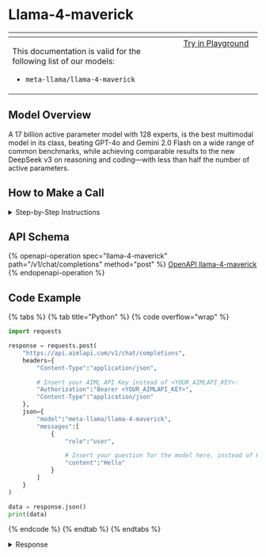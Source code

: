 # Llama-4-maverick

<table data-header-hidden data-full-width="true"><thead><tr><th width="546.4443969726562" valign="top"></th><th width="202.666748046875" valign="top"></th></tr></thead><tbody><tr><td valign="top"><div data-gb-custom-block data-tag="hint" data-style="info" class="hint hint-info"><p>This documentation is valid for the following list of our models:</p><ul><li><code>meta-llama/llama-4-maverick</code></li></ul></div></td><td valign="top"><a href="https://aimlapi.com/app/?model=meta-llama/llama-4-maverick&#x26;mode=chat" class="button primary">Try in Playground</a></td></tr></tbody></table>

## Model Overview

A 17 billion active parameter model with 128 experts, is the best multimodal model in its class, beating GPT-4o and Gemini 2.0 Flash on a wide range of common benchmarks, while achieving comparable results to the new DeepSeek v3 on reasoning and coding—with less than half the number of active parameters.

## How to Make a Call

<details>

<summary>Step-by-Step Instructions</summary>

### :digit\_one:  Setup You Can’t Skip

:black\_small\_square:  [**Create an Account**](https://aimlapi.com/app/sign-up): Visit the AI/ML API website and create an account (if you don’t have one yet).\
:black\_small\_square:  [**Generate an API Key**](https://aimlapi.com/app/keys): After logging in, navigate to your account dashboard and generate your API key. Ensure that key is enabled on UI.

### &#x20;:digit\_two:  Copy the code example

At the bottom of this page, you'll find [a code example](llama-4-maverick.md#code-example) that shows how to structure the request. Choose the code snippet in your preferred programming language and copy it into your development environment.

### :digit\_three:  Modify the code example

:black\_small\_square:  Replace `<YOUR_AIMLAPI_KEY>` with your actual AI/ML API key from your account.\
:black\_small\_square:  Insert your question or request into the `content` field—this is what the model will respond to.

### :digit\_four:  <sup><sub><mark style="background-color:yellow;">(Optional)<mark style="background-color:yellow;"><sub></sup> Adjust other optional parameters if needed

Only `model` and `messages` are required parameters for this model (and we’ve already filled them in for you in the example), but you can include optional parameters if needed to adjust the model’s behavior. Below, you can find the corresponding [API schema](llama-4-maverick.md#api-schema), which lists all available parameters along with notes on how to use them.

### :digit\_five:  Run your modified code

Run your modified code in your development environment. Response time depends on various factors, but for simple prompts it rarely exceeds a few seconds.

{% hint style="success" %}
If you need a more detailed walkthrough for setting up your development environment and making a request step by step — feel free to use our [Quickstart guide](../../../quickstart/setting-up.md).
{% endhint %}

</details>

## API Schema

{% openapi-operation spec="llama-4-maverick" path="/v1/chat/completions" method="post" %}
[OpenAPI llama-4-maverick](https://raw.githubusercontent.com/aimlapi/api-docs/refs/heads/main/docs/api-references/text-models-llm/Meta/Llama-4-maverick.json)
{% endopenapi-operation %}

## Code Example

{% tabs %}
{% tab title="Python" %}
{% code overflow="wrap" %}
```python
import requests

response = requests.post(
    "https://api.aimlapi.com/v1/chat/completions",
    headers={
        "Content-Type":"application/json", 

        # Insert your AIML API Key instead of <YOUR_AIMLAPI_KEY>:
        "Authorization":"Bearer <YOUR_AIMLAPI_KEY>",
        "Content-Type":"application/json"
    },
    json={
        "model":"meta-llama/llama-4-maverick",
        "messages":[
            {
                "role":"user",

                # Insert your question for the model here, instead of Hello:
                "content":"Hello"
            }
        ]
    }
)

data = response.json()
print(data)
```
{% endcode %}
{% endtab %}
{% endtabs %}

<details>

<summary>Response</summary>

{% code overflow="wrap" %}
```json5
{'id': 'npXgTRD-28Eivz-92e226847aa70d87', 'object': 'chat.completion', 'choices': [{'index': 0, 'finish_reason': 'stop', 'logprobs': None, 'message': {'role': 'assistant', 'content': 'Hello! How are you today? Is there something I can help you with or would you like to chat?', 'tool_calls': []}}], 'created': 1744287125, 'model': 'meta-llama/Llama-4-Maverick-17B-128E-Instruct-FP8', 'usage': {'prompt_tokens': 6, 'completion_tokens': 41, 'total_tokens': 47}}
```
{% endcode %}

</details>
